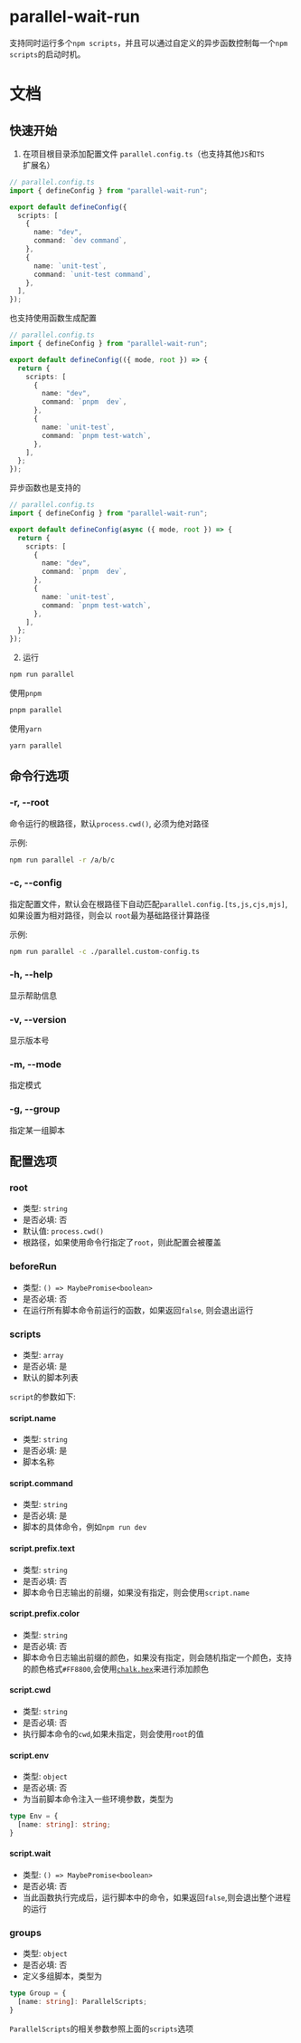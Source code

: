 # parallel-wait-run

支持同时运行多个`npm scripts`，并且可以通过自定义的异步函数控制每一个`npm scripts`的启动时机。

# 文档

## 快速开始

1. 在项目根目录添加配置文件 `parallel.config.ts`（也支持其他`JS`和`TS`扩展名）

```ts
// parallel.config.ts
import { defineConfig } from "parallel-wait-run";

export default defineConfig({
  scripts: [
    {
      name: "dev",
      command: `dev command`,
    },
    {
      name: `unit-test`,
      command: `unit-test command`,
    },
  ],
});

```

也支持使用函数生成配置

```ts
// parallel.config.ts
import { defineConfig } from "parallel-wait-run";

export default defineConfig(({ mode, root }) => {
  return {
    scripts: [
      {
        name: "dev",
        command: `pnpm  dev`,
      },
      {
        name: `unit-test`,
        command: `pnpm test-watch`,
      },
    ],
  };
});

```

异步函数也是支持的

```ts
// parallel.config.ts
import { defineConfig } from "parallel-wait-run";

export default defineConfig(async ({ mode, root }) => {
  return {
    scripts: [
      {
        name: "dev",
        command: `pnpm  dev`,
      },
      {
        name: `unit-test`,
        command: `pnpm test-watch`,
      },
    ],
  };
});

```

2. 运行

``` bash
npm run parallel
```

使用`pnpm`

``` bash
pnpm parallel
```

使用`yarn`

``` bash
yarn parallel
```

## 命令行选项

### -r, --root  

命令运行的根路径，默认`process.cwd()`, 必须为绝对路径

示例: 

```bash
npm run parallel -r /a/b/c
```

### -c, --config 

指定配置文件，默认会在根路径下自动匹配`parallel.config.[ts,js,cjs,mjs]`, 如果设置为相对路径，则会以 `root`最为基础路径计算路径

示例: 

```bash
npm run parallel -c ./parallel.custom-config.ts
```

### -h, --help

显示帮助信息

### -v, --version

显示版本号 

### -m, --mode

指定模式

### -g, --group

指定某一组脚本

## 配置选项

### root

- 类型: `string`
- 是否必填: 否
- 默认值: `process.cwd()` 
- 根路径，如果使用命令行指定了`root`，则此配置会被覆盖

### beforeRun

- 类型: `() => MaybePromise<boolean>`
- 是否必填: 否
- 在运行所有脚本命令前运行的函数，如果返回`false`, 则会退出运行

### scripts

- 类型: `array`
- 是否必填: 是
- 默认的脚本列表

`script`的参数如下:

#### script.name 

- 类型: `string`
- 是否必填: 是
- 脚本名称

#### script.command 

- 类型: `string`
- 是否必填: 是
- 脚本的具体命令，例如`npm run dev`

#### script.prefix.text 

- 类型: `string`
- 是否必填: 否
- 脚本命令日志输出的前缀，如果没有指定，则会使用`script.name`

#### script.prefix.color 

- 类型: `string`
- 是否必填: 否
- 脚本命令日志输出前缀的颜色，如果没有指定，则会随机指定一个颜色，支持的颜色格式`#FF8800`,会使用[`chalk.hex`](https://www.npmjs.com/package/chalk)来进行添加颜色

#### script.cwd 

- 类型: `string`
- 是否必填: 否
- 执行脚本命令的`cwd`,如果未指定，则会使用`root`的值

#### script.env 

- 类型: `object`
- 是否必填: 否
- 为当前脚本命令注入一些环境参数，类型为

```ts
type Env = {
  [name: string]: string;
}
```

#### script.wait 

- 类型: `() => MaybePromise<boolean>`
- 是否必填: 否
- 当此函数执行完成后，运行脚本中的命令，如果返回`false`,则会退出整个进程的运行

### groups

- 类型: `object`
- 是否必填: 否
- 定义多组脚本，类型为

```ts
type Group = {
  [name: string]: ParallelScripts;
}
```

`ParallelScripts`的相关参数参照上面的`scripts`选项
